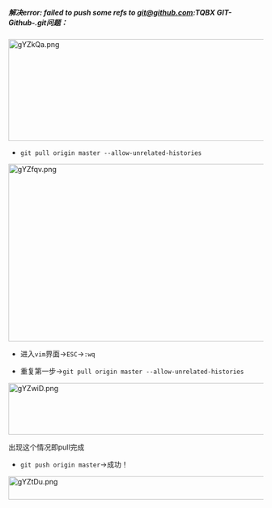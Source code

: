 ##### 解决error: failed to push some refs to git@github.com:TQBX GIT-Github-.git问题：

<img src="https://t1.picb.cc/uploads/2019/11/04/gYZkQa.png" alt="gYZkQa.png" border="0" width="1277" height="201" />

- `git pull origin master --allow-unrelated-histories`

<img src="https://t1.picb.cc/uploads/2019/11/04/gYZfqv.png" alt="gYZfqv.png" border="0" width="1277" height="350">

- 进入`vim`界面->`ESC`->`:wq`

- 重复第一步->`git pull origin master --allow-unrelated-histories`

<img src="https://t1.picb.cc/uploads/2019/11/04/gYZwiD.png" alt="gYZwiD.png" border="0" width="1277" height="102">

  出现这个情况即pull完成

- `git push origin master`->成功！

<img src="https://t1.picb.cc/uploads/2019/11/04/gYZtDu.png" alt="gYZtDu.png" border="0" width="1277" height="46">

